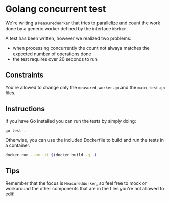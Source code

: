 # Golang concurrent test

We're writing a `MeasuredWorker` that tries to parallelize and count the work done by a generic worker defined by the
interface `Worker`.

A test has been written, however we realized two problems:

- when processing concurrently the count not always matches the expected number of operations done
- the test requires over 20 seconds to run

## Constraints

You're allowed to change only the `measured_worker.go` and the `main_test.go` files.

## Instructions

If you have Go installed you can run the tests by simply doing:

```bash
go test .
```

Otherwise, you can use the included Dockerfile to build and run the tests in a container:

```bash
docker run --rm -it $(docker build -q .)
```

## Tips

Remember that the focus is `MeasuredWorker`, so feel free to mock or workaround the other components that are in the
files you're not allowed to edit!